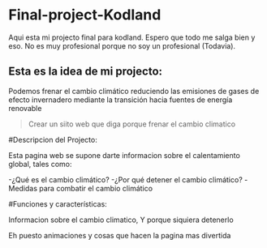 # Final-project-Kodland

Aqui esta mi projecto final para kodland.
Espero que todo me salga bien y eso.
No es muy profesional porque no soy un profesional (Todavia).

## Esta es la idea de mi projecto:

Podemos frenar el cambio climático reduciendo las emisiones de gases de efecto invernadero mediante la transición hacia fuentes de energía renovable
>Crear un siito web que diga porque frenar el cambio climatico

#Descripcion del Projecto:

Esta pagina web se supone darte informacion sobre el calentamiento global, tales como:

-¿Qué es el cambio climático?
-¿Por qué detener el cambio climático?
-Medidas para combatir el cambio climático

#Funciones y características:

Informacion sobre el cambio climatico, Y porque siquiera detenerlo

Eh puesto animaciones y cosas que hacen la pagina mas divertida
